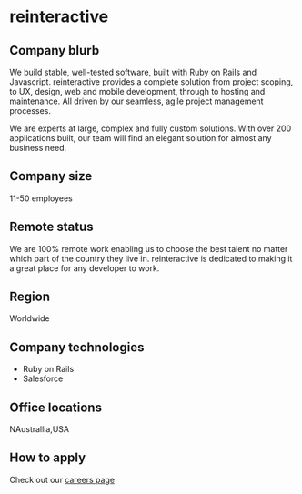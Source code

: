 # reinteractive

## Company blurb

We build stable, well-tested software, built with Ruby on Rails and Javascript. reinteractive provides a complete solution from project scoping, to UX, design, web and mobile development, through to hosting and maintenance. All driven by our seamless, agile project management processes.

We are experts at large, complex and fully custom solutions. With over 200 applications built, our team will find an elegant solution for almost any business need.

## Company size

11-50 employees

## Remote status

We are 100% remote work enabling us to choose the best talent no matter which part of the country they live in. reinteractive is dedicated to making it a great place for any developer to work.

## Region

Worldwide

## Company technologies

* Ruby on Rails
* Salesforce

## Office locations

NAustrallia,USA

## How to apply

Check out our [careers page](https://reinteractive.com/careers) 
